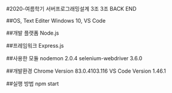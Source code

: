#2020-여름학기 서버프로그래밍설계 3조
3조 BACK END

##OS, Text Editer
Windows 10, VS Code

##개발 플랫폼
Node.js

##프레임워크
Express.js

##사용한 모듈
nodemon 2.0.4
selenium-webdriver 3.6.0

##개발환경
Chrome Version 83.0.4103.116
VS Code Version 1.46.1

##실행 방법
npm start
